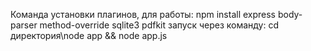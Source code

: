 Команда установки плагинов, для работы: npm install express body-parser method-override sqlite3 pdfkit
запуск через команду: cd директория\node app && node app.js
